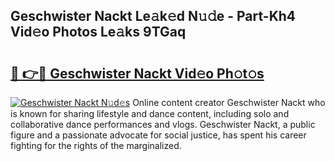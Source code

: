 ## Geschwister Nackt Le𝚊k𝚎d N𝚞𝚍e - Part-Kh4 Vid𝚎o Photos Le𝚊ks 9TGaq

# <h2><a href="http://fb7vo6.evod.top/?m=Geschwister+Nackt">🔗 👉🔴 Geschwister Nackt Vid𝚎o Ph𝚘t𝚘s</a></h2>

[![Geschwister Nackt N𝚞d𝚎s](https://i.imgur.com/8V9OHl7.gif)](http://fb7vo6.evod.top/?m=Geschwister+Nackt)
Online content creator Geschwister Nackt who is known for sharing lifestyle and dance content, including solo and collaborative dance performances and vlogs. Geschwister Nackt, a public figure and a passionate advocate for social justice, has spent his career fighting for the rights of the marginalized. 
